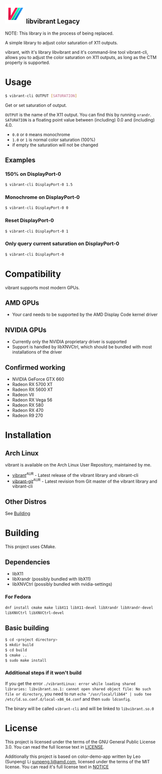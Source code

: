 <img src="https://github.com/Vibrance-org/resources/blob/master/logo/vibrance.svg" width="64" alt="Logo" title="Vibrance Logo"> libvibrant Legacy
-------

NOTE: This library is in the process of being replaced.


A simple library to adjust color saturation of X11 outputs.

vibrant, with it's library libvibrant and it's command-line tool vibrant-cli, allows you to adjust the color saturation on X11 outputs, as long as the CTM property is supported.

# Usage
```bash
$ vibrant-cli OUTPUT [SATURATION]
```
Get or set saturation of output.

`OUTPUT` is the name of the X11 output. You can find this by running `xrandr`.
`SATURATION` is a floating point value between (including) 0.0 and (including) 4.0.
- `0.0` or `0` means monochrome
- `1.0` or `1` is normal color saturation (100%)
- if empty the saturation will not be changed

## Examples
### 150% on DisplayPort-0
```bash
$ vibrant-cli DisplayPort-0 1.5
```

### Monochrome on DisplayPort-0
```bash
$ vibrant-cli DisplayPort-0 0
```

### Reset DisplayPort-0
```bash
$ vibrant-cli DisplayPort-0 1
```

### Only query current saturation on DisplayPort-0
```bash
$ vibrant-cli DisplayPort-0
```

# Compatibility
vibrant supports most modern GPUs.
## AMD GPUs
- Your card needs to be supported by the AMD Display Code kernel driver

## NVIDIA GPUs
- Currently only the NVIDIA proprietary driver is supported
- Support is handled by libXNVCtrl, which should be bundled with most installations of the driver

## Confirmed working
- NVIDIA GeForce GTX 660
- Radeon RX 5700 XT
- Radeon RX 5600 XT
- Radeon VII
- Radeon RX Vega 56
- Radeon RX 580
- Radeon RX 470
- Radeon R9 270

# Installation
## Arch Linux
vibrant is available on the Arch Linux User Repository, maintained by me.
- [vibrant](https://aur.archlinux.org/packages/vibrant/)<sup>AUR</sup> - Latest release of the vibrant library and vibrant-cli
- [vibrant-git](https://aur.archlinux.org/packages/vibrant-git/)<sup>AUR</sup> - Latest revision from Git master of the vibrant library and vibrant-cli

## Other Distros
See [Building](#Building)

# Building
This project uses CMake.

## Dependencies
- libX11
- libXrandr (possibly bundled with libX11)
- libXNVCtrl (possibly bundled with nvidia-settings)

### For Fedora
`dnf install cmake make libX11 libX11-devel libXrandr libXrandr-devel libXNVCtrl libXNVCtrl-devel`

## Basic building
```bash
$ cd <project directory>
$ mkdir build
$ cd build
$ cmake ..
$ sudo make install
```
### Additional steps if it won't build
If you get  the error `./vibrantLinux: error while loading shared libraries: libvibrant.so.1: cannot open shared object file: No such file or directory`, you need to run `echo "/usr/local/lib64" | sudo tee /etc/ld.so.conf.d/local-x86_64.conf` and then `sudo ldconfig`.

The binary will be called `vibrant-cli` and will be linked to `libvibrant.so.0`

# License
This project is licensed under the terms of the GNU General Public License 3.0. You can read the full license
text in [LICENSE](LICENSE).

Additionally this project is based on color-demo-app written by Leo (Sunpeng) Li <sunpeng.li@amd.com>, licensed under 
the terms of the MIT license. You can read it's full license text in [NOTICE](NOTICE)
